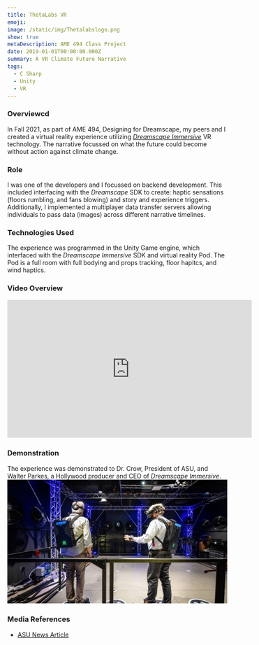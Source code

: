 ```yaml
---
title: ThetaLabs VR
emoji: 
image: /static/img/Thetalabslogo.png
show: true
metaDescription: AME 494 Class Project
date: 2019-01-01T00:00:00.000Z
summary: A VR Climate Future Narrative
tags:
  - C Sharp
  - Unity
  - VR
---
```


### Overviewcd 
In Fall 2021, as part of AME 494, Designing for Dreamscape, my peers and I created a virtual reality experience utilizing *[Dreamscape Immersive](https://www.dreamscapeimmersive.com/)* VR technology. The narrative focussed on what the future could become without action against climate change. 

### Role
I was one of the developers and I focussed on backend development. This included interfacing with the *Dreamscape* SDK to create: haptic sensations (floors rumbling, and fans blowing) and story and experience triggers. Additionally, I implemented a multiplayer data transfer servers allowing individuals to pass data (images) across different narrative timelines. 

### Technologies Used
The experience was programmed in the Unity Game engine, which interfaced with the *Dreamscape Immersive* SDK and virtual reality Pod. The Pod is a full room with full bodying and props tracking, floor hapitcs, and wind haptics. 

### Video Overview

<iframe width="560" height="315" src="https://www.youtube.com/embed/LzyutpwYc9M" title="YouTube video player" frameborder="0" allow="accelerometer; autoplay; clipboard-write; encrypted-media; gyroscope; picture-in-picture" allowfullscreen></iframe>


### Demonstration
The experience was demonstrated to Dr. Crow, President of ASU, and Walter Parkes, a Hollywood producer and CEO of *Dreamscape Immersive*. 
![Dr. Crow and Walter Parkes in the Experience](/static/img/dreamscape_hero_0.jpg)

### Media References 
* [ASU News Article](https://live-graduate.ws.asu.edu/news/asu-students-create-time-travel-experience-dreamscape-learn)

